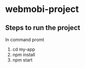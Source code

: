 # webmobi-project

## Steps to run the project
In command promt
1. cd my-app
2. npm install
3. npm start